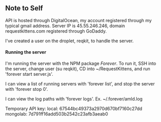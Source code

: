 ## Note to Self

API is hosted through DigitalOcean, my account registered through my typical gmail address.
Server IP is 45.55.246.246, domain requestkittens.com registered through GoDaddy.

I've created a user on the droplet, reqkit, to handle the server.


#### Running the server

I'm running the server with the NPM package *Forever*. To run it, SSH into the server,
change user (su reqkit), CD into ~/RequestKittens, and run 'forever start server.js'.

I can view a list of running servers with 'forever list', and stop the server with
'forever stop 0'.

I can view the log paths with 'forever logs'. Ex. ~/.forever/amld.log


Temporary API key: 
  local:    67544bc49373a2970d670bf7160c27dd
  mongolab: 7d791ff16add503b2542c23afb3aeab0